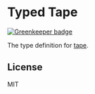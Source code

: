 # Typed Tape

[![Greenkeeper badge](https://badges.greenkeeper.io/types/npm-tape.svg)](https://greenkeeper.io/)

The type definition for [tape](https://github.com/substack/tape).

## License

MIT
